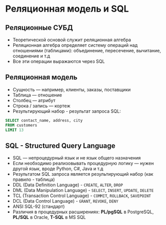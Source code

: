 # Реляционная модель и SQL

## Реляционные СУБД
- Теоретической основой служит реляционная алгебра
- Реляционная алгебра определяет систему операций над отношениями (таблицами): 
  объединение, пересечение, вычитание, соединение и т.д
- Все эти операции выражаются через SQL

## Реляционная модель
- Сущность — например, клиенты, заказы, поставщики
- Таблица — отношение
- Столбец — атрибут
- Строка / запись — кортеж
- Результирующий набор - результат запроса SQL:
```sql
SELECT contact_name, address, city
FROM customers
LIMIT 13
```

## SQL - Structured Query Language
- SQL — непроцедурный язык и не язык общего назначения
- Если необходимо реализовывать процедурную логику — нужен другой язык, вроде Python, C#, Java и т.д
- Результатом SQL запроса является результирующий набор (как правило - таблица)
- DDL (Data Definition Language) - `CREATE`, `ALTER`, `DROP`
- DML (Data Manipulation Language) - `SELECT`, `INSERT`, `UPDATE`, `DELETE`
- TCL (Transaction Control Language) - `COMMIT`, `ROLLBACK`, `SAVEPOINT`
- DCL (Data Control Language) - `GRANT`, `REVOKE`, `DENY`
- ANSI SQL-92 (стандарт)
- Различия в процедурных расширениях:
  **PL/pgSQL** в PostgreSQL, **PL/SQL** в Oracle, **T-SQL** в MS SQL

